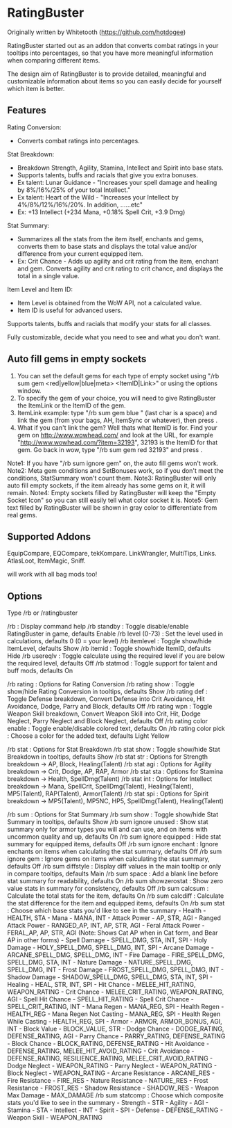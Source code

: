# RatingBuster

Originally written by Whitetooth (https://github.com/hotdogee)

RatingBuster started out as an addon that converts combat ratings in your tooltips into percentages, so that you have more meaningful information when comparing different items.

The design aim of RatingBuster is to provide detailed, meaningful and customizable information about items so you can easily decide for yourself which item is better.


## Features

Rating Conversion:
  * Converts combat ratings into percentages.

Stat Breakdown:
  * Breakdown Strength, Agility, Stamina, Intellect and Spirit into base stats.
  * Supports talents, buffs and racials that give you extra bonuses.
  * Ex talent: Lunar Guidance - "Increases your spell damage and healing by 8%/16%/25% of your total Intellect."
  * Ex talent: Heart of the Wild - "Increases your Intellect by 4%/8%/12%/16%/20%. In addition, ......etc"
  * Ex: +13 Intellect (+234 Mana, +0.18% Spell Crit, +3.9 Dmg)

Stat Summary:
  * Summarizes all the stats from the item itself, enchants and gems, converts them to base stats and displays the total value and/or difference from your current equipped item.
  * Ex: Crit Chance - Adds up agility and crit rating from the item, enchant and gem. Converts agility and crit rating to crit chance, and displays the total in a single value.

Item Level and Item ID:
  * Item Level is obtained from the WoW API, not a calculated value.
  * Item ID is useful for advanced users.

Supports talents, buffs and racials that modify your stats for all classes.

Fully customizable, decide what you need to see and what you don't want.


## Auto fill gems in empty sockets
1. You can set the default gems for each type of empty socket using "/rb sum gem <red|yellow|blue|meta> <ItemID|Link>" or using the options window.
2. To specify the gem of your choice, you will need to give RatingBuster the ItemLink or the ItemID of the gem.
3. ItemLink example: type "/rb sum gem blue " (last char is a space) and link the gem (from your bags, AH, ItemSync or whatever), then press <enter>.
4. What if you can't link the gem? Well thats what ItemID is for. Find your gem on http://www.wowhead.com/ and look at the URL,
   for example "http://www.wowhead.com/?item=32193", 32193 is the ItemID for that gem.
   Go back in wow, type "/rb sum gem red 32193" and press <enter>.

Note1: If you have "/rb sum ignore gem" on, the auto fill gems won't work.
Note2: Meta gem conditions and SetBonuses work, so if you don't meet the conditions, StatSummary won't count them.
Note3: RatingBuster will only auto fill empty sockets, if the item already has some gems on it, it will remain.
Note4: Empty sockets filled by RatingBuster will keep the "Empty Socket Icon" so you can still easily tell what color socket it is.
Note5: Gem text filled by RatingBuster will be shown in gray color to differentiate from real gems.


## Supported Addons

EquipCompare, EQCompare, tekKompare.
LinkWrangler, MultiTips, Links.
AtlasLoot, ItemMagic, Sniff.

will work with all bag mods too!


## Options

Type /rb or /ratingbuster

/rb : Display command help
/rb standby : Toggle disable/enable RatingBuster in game, defaults Enable
/rb level (0-73) : Set the level used in calculations, defaults 0 (0 = your level)
/rb itemlevel : Toggle show/hide ItemLevel, defaults Show
/rb itemid : Toggle show/hide ItemID, defaults Hide
/rb usereqlv : Toggle calculate using the required level if you are below the required level, defaults Off
/rb statmod : Toggle support for talent and buff mods, defaults On

/rb rating : Options for Rating Conversion
/rb rating show : Toggle show/hide Rating Conversion in tooltips, defaults Show
/rb rating def : Toggle Defense breakdown, Convert Defense into Crit Avoidance, Hit Avoidance, Dodge, Parry and Block, defaults Off
/rb rating wpn : Toggle Weapon Skill breakdown, Convert Weapon Skill into Crit, Hit, Dodge Neglect, Parry Neglect and Block Neglect, defaults Off
/rb rating color enable : Toggle enable/disable colored text, defaults On
/rb rating color pick : Choose a color for the added text, defaults Light Yellow

/rb stat : Options for Stat Breakdown
/rb stat show : Toggle show/hide Stat Breakdown in tooltips, defaults Show
/rb stat str : Options for Strength breakdown -> AP, Block, Healing(Talent)
/rb stat agi : Options for Agility breakdown -> Crit, Dodge, AP, RAP, Armor
/rb stat sta : Options for Stamina breakdown -> Health, SpellDmg(Talent)
/rb stat int : Options for Intellect breakdown -> Mana, SpellCrit, SpellDmg(Talent), Healing(Talent), MP5(Talent), RAP(Talent), Armor(Talent)
/rb stat spi : Options for Spirit breakdown -> MP5(Talent), MP5NC, HP5, SpellDmg(Talent), Healing(Talent)

/rb sum : Options for Stat Summary
/rb sum show : Toggle show/hide Stat Summary in tooltips, defaults Show
/rb sum ignore unused : Show stat summary only for armor types you will and can use, and on items with uncommon quality and up, defaults On
/rb sum ignore equipped : Hide stat summary for equipped items, defaults Off
/rb sum ignore enchant : Ignore enchants on items when calculating the stat summary, defaults Off
/rb sum ignore gem : Ignore gems on items when calculating the stat summary, defaults Off
/rb sum diffstyle : Display diff values in the main tooltip or only in compare tooltips, defaults Main
/rb sum space : Add a blank line before stat summary for readability, defaults On
/rb sum showzerostat : Show zero value stats in summary for consistency, defaults Off
/rb sum calcsum : Calculate the total stats for the item, defaults On
/rb sum calcdiff : Calculate the stat difference for the item and equipped items, defaults On
/rb sum stat : Choose which base stats you'd like to see in the summary
	- Health - HEALTH, STA
	- Mana - MANA, INT
	- Attack Power - AP, STR, AGI
	- Ranged Attack Power - RANGED_AP, INT, AP, STR, AGI
	- Feral Attack Power - FERAL_AP, AP, STR, AGI (Note: Shows Cat AP when in Cat form, and Bear AP in other forms)
	- Spell Damage - SPELL_DMG, STA, INT, SPI
	- Holy Damage - HOLY_SPELL_DMG, SPELL_DMG, INT, SPI
	- Arcane Damage - ARCANE_SPELL_DMG, SPELL_DMG, INT
	- Fire Damage - FIRE_SPELL_DMG, SPELL_DMG, STA, INT
	- Nature Damage - NATURE_SPELL_DMG, SPELL_DMG, INT
	- Frost Damage - FROST_SPELL_DMG, SPELL_DMG, INT
	- Shadow Damage - SHADOW_SPELL_DMG, SPELL_DMG, STA, INT, SPI
	- Healing - HEAL, STR, INT, SPI
	- Hit Chance - MELEE_HIT_RATING, WEAPON_RATING
	- Crit Chance - MELEE_CRIT_RATING, WEAPON_RATING, AGI
	- Spell Hit Chance - SPELL_HIT_RATING
	- Spell Crit Chance - SPELL_CRIT_RATING, INT
	- Mana Regen - MANA_REG, SPI
	- Health Regen - HEALTH_REG
	- Mana Regen Not Casting - MANA_REG, SPI
	- Health Regen While Casting - HEALTH_REG, SPI
	- Armor - ARMOR, ARMOR_BONUS, AGI, INT
	- Block Value - BLOCK_VALUE, STR
	- Dodge Chance - DODGE_RATING, DEFENSE_RATING, AGI
	- Parry Chance - PARRY_RATING, DEFENSE_RATING
	- Block Chance - BLOCK_RATING, DEFENSE_RATING
	- Hit Avoidance - DEFENSE_RATING, MELEE_HIT_AVOID_RATING
	- Crit Avoidance - DEFENSE_RATING, RESILIENCE_RATING, MELEE_CRIT_AVOID_RATING
	- Dodge Neglect - WEAPON_RATING
	- Parry Neglect - WEAPON_RATING
	- Block Neglect - WEAPON_RATING
	- Arcane Resistance - ARCANE_RES
	- Fire Resistance - FIRE_RES
	- Nature Resistance - NATURE_RES
	- Frost Resistance - FROST_RES
	- Shadow Resistance - SHADOW_RES
	- Weapon Max Damage - MAX_DAMAGE
/rb sum statcomp : Choose which composite stats you'd like to see in the summary
	- Strength - STR
	- Agility - AGI
	- Stamina - STA
	- Intellect - INT
	- Spirit - SPI
	- Defense - DEFENSE_RATING
	- Weapon Skill - WEAPON_RATING
